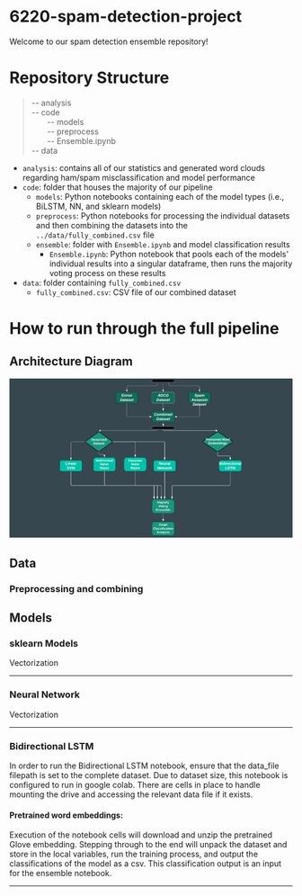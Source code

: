 # 6220-spam-detection-project
Welcome to our spam detection ensemble repository! 

# Repository Structure

> -- analysis<br>
> -- code<br>
>&nbsp;&nbsp;&nbsp;&nbsp;&nbsp;&nbsp; -- models<br>
>&nbsp;&nbsp;&nbsp;&nbsp;&nbsp;&nbsp; -- preprocess<br>
>&nbsp;&nbsp;&nbsp;&nbsp;&nbsp;&nbsp; -- Ensemble.ipynb<br>
> -- data<br>

- `analysis`: contains all of our statistics and generated word clouds regarding ham/spam misclassification and model performance
- `code`: folder that houses the majority of our pipeline
  - `models`: Python notebooks containing each of the model types (i.e., BiLSTM, NN, and sklearn models)
  - `preprocess`: Python notebooks for processing the individual datasets and then combining the datasets into the `../data/fully_combined.csv` file
  - `ensemble`: folder with `Ensemble.ipynb` and model classification results
    - `Ensemble.ipynb`: Python notebook that pools each of the models' individual results into a singular dataframe, then runs the majority voting process on these results
- `data`: folder containing `fully_combined.csv`
  - `fully_combined.csv`: CSV file of our combined dataset

# How to run through the full pipeline

  ## Architecture Diagram
  ![Architecture Diagram](architecture.png)

  ## Data

  ### Preprocessing and combining

  ## Models

  ### sklearn Models
  Vectorization
  
  ---

  ### Neural Network
  Vectorization
  
  ---

  ### Bidirectional LSTM
  In order to run the Bidirectional LSTM notebook, ensure that the data_file filepath is set to the complete dataset. 
  Due to dataset size, this notebook is configured to run in google colab. There are cells in place to handle mounting the drive and accessing the relevant data file if it exists.

  #### Pretrained word embeddings:
  Execution of the notebook cells will download and unzip the pretrained Glove embedding. 
  Stepping through to the end will unpack the dataset and store in the local variables, run the training process, and output the classifications of the model as a csv. 
  This classification output is an input for the ensemble notebook.
  
  ---
